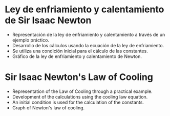 # Ley de enfriamiento y calentamiento de Sir Isaac Newton
+ Representación de la ley de enfriamiento y calentamiento a través de un ejemplo práctico.
+ Desarrollo de los cálculos usando la ecuación de la ley de enfriamiento.
+ Se utiliza una condición inicial para el cálculo de las constantes.
+ Gráfico de la ley de enfriamiento y calentamiento de Newton.


# Sir Isaac Newton's Law of Cooling
+ Representation of the Law of Cooling through a practical example.
+ Development of the calculations using the cooling law equation.
+ An initial condition is used for the calculation of the constants.
+ Graph of Newton's law of cooling.
